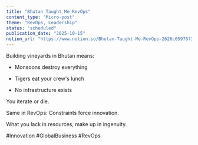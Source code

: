 ```yaml
---
title: "Bhutan Taught Me RevOps"
content_type: "Micro-post"
theme: "RevOps, Leadership"
status: "scheduled"
publication_date: "2025-10-15"
notion_url: "https://www.notion.so/Bhutan-Taught-Me-RevOps-2626c059767380f98d90e52236745a43"
---
```


Building vineyards in Bhutan means:

- Monsoons destroy everything

- Tigers eat your crew's lunch

- No infrastructure exists

You iterate or die.

Same in RevOps: Constraints force innovation.

What you lack in resources, make up in ingenuity.

#Innovation #GlobalBusiness #RevOps

